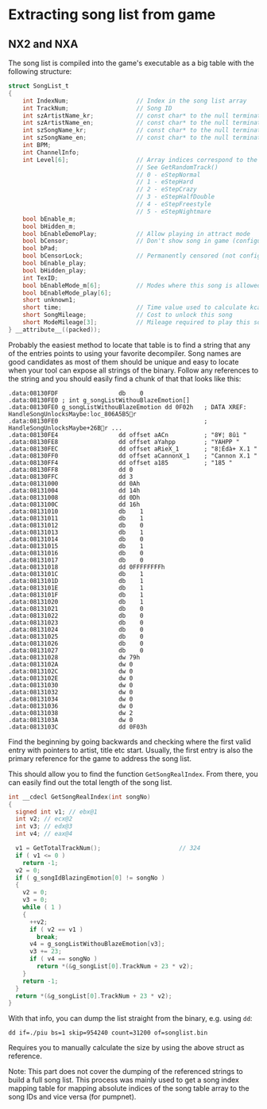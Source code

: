 # Extracting song list from game
## NX2 and NXA
The song list is compiled into the game's executable as a big table with the following structure:
```c
struct SongList_t 
{
	int IndexNum;					// Index in the song list array
	int TrackNum;					// Song ID
	int szArtistName_kr;            // const char* to the null terminated string
	int szArtistName_en;            // const char* to the null terminated string
	int szSongName_kr;              // const char* to the null terminated string
	int szSongName_en;              // const char* to the null terminated string
	int BPM;
	int ChannelInfo;
	int Level[6];					// Array indices correspond to the following and the content is the difficulty level for that mode
									// See GetRandomTrack()
									// 0 - eStepNormal
									// 1 - eStepHard
									// 2 - eStepCrazy
									// 3 - eStepHalfDouble
									// 4 - eStepFreestyle
									// 5 - eStepNightmare
	bool bEnable_m;
	bool bHidden_m;
	bool bEnableDemoPlay;			// Allow playing in attract mode
	bool bCensor;					// Don't show song in game (configurable)
	bool bPad;
	bool bCensorLock;				// Permanently censored (not configurable)
	bool bEnable_play;
	bool bHidden_play;
	int TexID;
	bool bEnableMode_m[6];			// Modes where this song is allowed
	bool bEnableMode_play[6];
	short unknown1;
	short time;						// Time value used to calculate kcal and VO2
	short SongMileage;				// Cost to unlock this song
	short ModeMileage[3];			// Mileage required to play this song on the different modes
} __attribute__((packed));
```

Probably the easiest method to locate that table is to find a string that any of the entries points to using your
favorite decompiler. Song names are good candidates as most of them should be unique and easy to locate when your tool
can expose all strings of the binary. Follow any references to the string and you should easily find a chunk of that
that looks like this:
```text 
.data:08130FDF                 db    0
.data:08130FE0 ; int g_songListWithouBlazeEmotion[]
.data:08130FE0 g_songListWithouBlazeEmotion dd 0F02h   ; DATA XREF: HandleSongUnlocksMaybe:loc_806A5B5r
.data:08130FE0                                         ; HandleSongUnlocksMaybe+26Br ...
.data:08130FE4                 dd offset aACn          ; "8¥¦ 8ûì "
.data:08130FE8                 dd offset aYahpp        ; "YAHPP "
.data:08130FEC                 dd offset aRieX_1       ; "8¦Édà+ X.1 "
.data:08130FF0                 dd offset aCannonX_1    ; "Cannon X.1 "
.data:08130FF4                 dd offset a185          ; "185 "
.data:08130FF8                 dd 0
.data:08130FFC                 dd 3
.data:08131000                 dd 0Ah
.data:08131004                 dd 14h
.data:08131008                 dd 0Dh
.data:0813100C                 dd 16h
.data:08131010                 db    1
.data:08131011                 db    1
.data:08131012                 db    0
.data:08131013                 db    1
.data:08131014                 db    0
.data:08131015                 db    1
.data:08131016                 db    0
.data:08131017                 db    0
.data:08131018                 dd 0FFFFFFFFh
.data:0813101C                 db    1
.data:0813101D                 db    1
.data:0813101E                 db    1
.data:0813101F                 db    1
.data:08131020                 db    1
.data:08131021                 db    0
.data:08131022                 db    0
.data:08131023                 db    0
.data:08131024                 db    0
.data:08131025                 db    0
.data:08131026                 db    0
.data:08131027                 db    0
.data:08131028                 dw 79h
.data:0813102A                 dw 0
.data:0813102C                 dw 0
.data:0813102E                 dw 0
.data:08131030                 dw 0
.data:08131032                 dw 0
.data:08131034                 dw 0
.data:08131036                 dw 0
.data:08131038                 dw 2
.data:0813103A                 dw 0
.data:0813103C                 dd 0F03h
```

Find the beginning by going backwards and checking where the first valid entry with pointers to artist, title etc
start. Usually, the first entry is also the primary reference for the game to address the song list.

This should allow you to find the function `GetSongRealIndex`. From there, you can easily find out the total length
of the song list.
```c
int __cdecl GetSongRealIndex(int songNo)
{
  signed int v1; // ebx@1
  int v2; // ecx@2
  int v3; // edx@3
  int v4; // eax@4

  v1 = GetTotalTrackNum();                      // 324
  if ( v1 <= 0 )
    return -1;
  v2 = 0;
  if ( g_songIdBlazingEmotion[0] != songNo )
  {
    v2 = 0;
    v3 = 0;
    while ( 1 )
    {
      ++v2;
      if ( v2 == v1 )
        break;
      v4 = g_songListWithouBlazeEmotion[v3];
      v3 += 23;
      if ( v4 == songNo )
        return *(&g_songList[0].TrackNum + 23 * v2);
    }
    return -1;
  }
  return *(&g_songList[0].TrackNum + 23 * v2);
}
```

With that info, you can dump the list straight from the binary, e.g. using `dd`:
```shell script
dd if=./piu bs=1 skip=954240 count=31200 of=songlist.bin
```

Requires you to manually calculate the size by using the above struct as reference.

Note: This part does not cover the dumping of the referenced strings to build a full song list. This process was mainly
used to get a song index mapping table for mapping absolute indices of the song table array to the song IDs and vice
versa (for pumpnet).